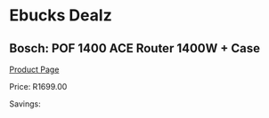 
# Ebucks Dealz
## Bosch: POF 1400 ACE Router 1400W + Case
[Product Page](https://www.ebucks.com/web/shop/productSelected.do?prodId=349614122&catId=717342768)

Price: R1699.00

Savings: 


	